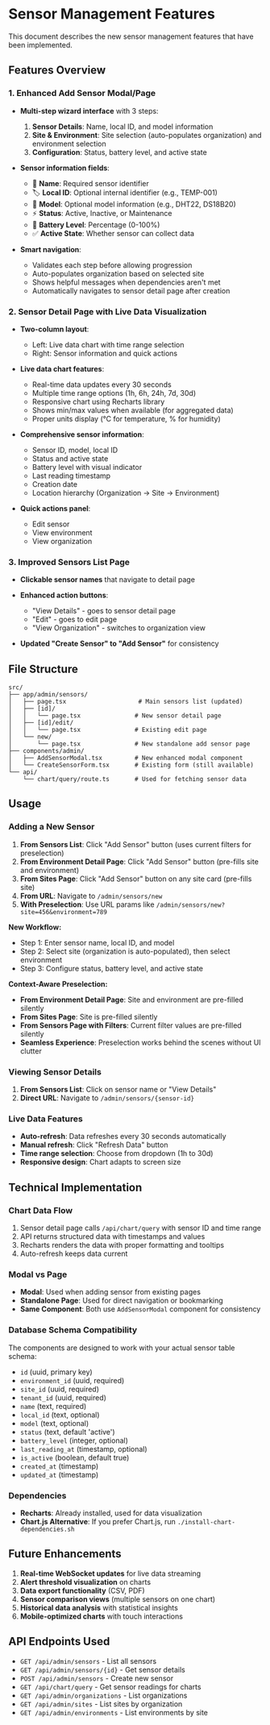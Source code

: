 # Sensor Management Features

This document describes the new sensor management features that have been implemented.

## Features Overview

### 1. Enhanced Add Sensor Modal/Page
- **Multi-step wizard interface** with 3 steps:
  1. **Sensor Details**: Name, local ID, and model information
  2. **Site & Environment**: Site selection (auto-populates organization) and environment selection
  3. **Configuration**: Status, battery level, and active state

- **Sensor information fields**:
  - 📡 **Name**: Required sensor identifier
  - 🏷️ **Local ID**: Optional internal identifier (e.g., TEMP-001)
  - 🔧 **Model**: Optional model information (e.g., DHT22, DS18B20)
  - ⚡ **Status**: Active, Inactive, or Maintenance
  - 🔋 **Battery Level**: Percentage (0-100%)
  - ✅ **Active State**: Whether sensor can collect data

- **Smart navigation**: 
  - Validates each step before allowing progression
  - Auto-populates organization based on selected site
  - Shows helpful messages when dependencies aren't met
  - Automatically navigates to sensor detail page after creation

### 2. Sensor Detail Page with Live Data Visualization
- **Two-column layout**:
  - Left: Live data chart with time range selection
  - Right: Sensor information and quick actions

- **Live data chart features**:
  - Real-time data updates every 30 seconds
  - Multiple time range options (1h, 6h, 24h, 7d, 30d)
  - Responsive chart using Recharts library
  - Shows min/max values when available (for aggregated data)
  - Proper units display (°C for temperature, % for humidity)

- **Comprehensive sensor information**:
  - Sensor ID, model, local ID
  - Status and active state
  - Battery level with visual indicator
  - Last reading timestamp
  - Creation date
  - Location hierarchy (Organization → Site → Environment)

- **Quick actions panel**:
  - Edit sensor
  - View environment
  - View organization

### 3. Improved Sensors List Page
- **Clickable sensor names** that navigate to detail page
- **Enhanced action buttons**:
  - "View Details" - goes to sensor detail page
  - "Edit" - goes to edit page
  - "View Organization" - switches to organization view

- **Updated "Create Sensor" to "Add Sensor"** for consistency

## File Structure

```
src/
├── app/admin/sensors/
│   ├── page.tsx                    # Main sensors list (updated)
│   ├── [id]/
│   │   └── page.tsx               # New sensor detail page
│   ├── [id]/edit/
│   │   └── page.tsx               # Existing edit page
│   └── new/
│       └── page.tsx               # New standalone add sensor page
├── components/admin/
│   ├── AddSensorModal.tsx         # New enhanced modal component
│   └── CreateSensorForm.tsx       # Existing form (still available)
└── api/
    └── chart/query/route.ts       # Used for fetching sensor data
```

## Usage

### Adding a New Sensor

1. **From Sensors List**: Click "Add Sensor" button (uses current filters for preselection)
2. **From Environment Detail Page**: Click "Add Sensor" button (pre-fills site and environment)
3. **From Sites Page**: Click "Add Sensor" button on any site card (pre-fills site)
4. **From URL**: Navigate to `/admin/sensors/new`
5. **With Preselection**: Use URL params like `/admin/sensors/new?site=456&environment=789`

**New Workflow:**
- Step 1: Enter sensor name, local ID, and model
- Step 2: Select site (organization is auto-populated), then select environment  
- Step 3: Configure status, battery level, and active state

**Context-Aware Preselection:**
- **From Environment Detail Page**: Site and environment are pre-filled silently
- **From Sites Page**: Site is pre-filled silently
- **From Sensors Page with Filters**: Current filter values are pre-filled silently
- **Seamless Experience**: Preselection works behind the scenes without UI clutter

### Viewing Sensor Details

1. **From Sensors List**: Click on sensor name or "View Details"
2. **Direct URL**: Navigate to `/admin/sensors/{sensor-id}`

### Live Data Features

- **Auto-refresh**: Data refreshes every 30 seconds automatically
- **Manual refresh**: Click "Refresh Data" button
- **Time range selection**: Choose from dropdown (1h to 30d)
- **Responsive design**: Chart adapts to screen size

## Technical Implementation

### Chart Data Flow
1. Sensor detail page calls `/api/chart/query` with sensor ID and time range
2. API returns structured data with timestamps and values
3. Recharts renders the data with proper formatting and tooltips
4. Auto-refresh keeps data current

### Modal vs Page
- **Modal**: Used when adding sensor from existing pages
- **Standalone Page**: Used for direct navigation or bookmarking
- **Same Component**: Both use `AddSensorModal` component for consistency

### Database Schema Compatibility
The components are designed to work with your actual sensor table schema:
- `id` (uuid, primary key)
- `environment_id` (uuid, required)
- `site_id` (uuid, required) 
- `tenant_id` (uuid, required)
- `name` (text, required)
- `local_id` (text, optional)
- `model` (text, optional)
- `status` (text, default 'active')
- `battery_level` (integer, optional)
- `last_reading_at` (timestamp, optional)
- `is_active` (boolean, default true)
- `created_at` (timestamp)
- `updated_at` (timestamp)

### Dependencies
- **Recharts**: Already installed, used for data visualization
- **Chart.js Alternative**: If you prefer Chart.js, run `./install-chart-dependencies.sh`

## Future Enhancements

1. **Real-time WebSocket updates** for live data streaming
2. **Alert threshold visualization** on charts
3. **Data export functionality** (CSV, PDF)
4. **Sensor comparison views** (multiple sensors on one chart)
5. **Historical data analysis** with statistical insights
6. **Mobile-optimized charts** with touch interactions

## API Endpoints Used

- `GET /api/admin/sensors` - List all sensors
- `GET /api/admin/sensors/{id}` - Get sensor details
- `POST /api/admin/sensors` - Create new sensor
- `GET /api/chart/query` - Get sensor readings for charts
- `GET /api/admin/organizations` - List organizations
- `GET /api/admin/sites` - List sites by organization
- `GET /api/admin/environments` - List environments by site